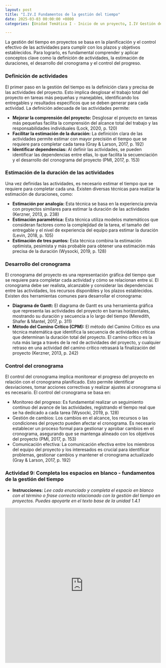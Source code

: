 ```yaml
---
layout: post
title: "I.IV.I Fundamentos de la gestión del tiempo"
date: 2025-03-03 00:00:00 +0800
categories: [Unidad Temática I - Inicio de un proyecto, I.IV Gestión del tiempo]

---
```


La gestión del tiempo en proyectos se basa en la planificación y el control efectivo de las actividades para cumplir con los plazos y objetivos establecidos. Para lograrlo, es fundamental comprender y aplicar conceptos clave como la definición de actividades, la estimación de duraciones, el desarrollo del cronograma y el control del progreso. 

### Definición de actividades
El primer paso en la gestión del tiempo es la definición clara y precisa de las actividades del proyecto. Esto implica desglosar el trabajo total del proyecto en tareas más pequeñas y manejables, identificando los entregables y resultados específicos que se deben generar para cada actividad. La definición adecuada de las actividades permite:

-	**Mejorar la comprensión del proyecto:** Desglosar el proyecto en tareas más pequeñas facilita la comprensión del alcance total del trabajo y las responsabilidades individuales (Lock, 2020, p. 120)
- **Facilitar la estimación de la duración:** La definición clara de las actividades permite estimar con mayor precisión el tiempo que se requiere para completar cada tarea (Gray & Larson, 2017, p. 192)
-	**Identificar dependencias:** Al definir las actividades, se pueden identificar las dependencias entre ellas, lo que facilita la secuenciación y el desarrollo del cronograma del proyecto (PMI, 2017, p. 153)

### Estimación de la duración de las actividades
Una vez definidas las actividades, es necesario estimar el tiempo que se requiere para completar cada una. Existen diversas técnicas para realizar la estimación de duraciones, como:

-	**Estimación por analogía:** Esta técnica se basa en la experiencia previa con proyectos similares para estimar la duración de las actividades (Kerzner, 2013, p. 238)
-	**Estimación paramétrica:** Esta técnica utiliza modelos matemáticos que consideran factores como la complejidad de la tarea, el tamaño del entregable y el nivel de experiencia del equipo para estimar la duración (Levin, 2018, p. 105)
-	**Estimación de tres puntos:** Esta técnica combina la estimación optimista, pesimista y más probable para obtener una estimación más precisa de la duración (Wysocki, 2019, p. 128)

### Desarrollo del cronograma
El cronograma del proyecto es una representación gráfica del tiempo que se requiere para completar cada actividad y cómo se relacionan entre sí. El cronograma debe ser realista, alcanzable y considerar las dependencias entre las actividades, los recursos disponibles y los plazos establecidos. Existen dos herramientas comunes para desarrollar el cronograma:

-	**Diagrama de Gantt:** El diagrama de Gantt es una herramienta gráfica que representa las actividades del proyecto en barras horizontales, mostrando su duración y secuencia a lo largo del tiempo (Meredith, Shafer & Mantel, 2017, p. 311)
-	**Método del Camino Crítico (CPM):** El método del Camino Crítico es una técnica matemática que identifica la secuencia de actividades críticas que determinan la duración total del proyecto. El camino crítico es la ruta más larga a través de la red de actividades del proyecto, y cualquier retraso en una actividad del camino crítico retrasará la finalización del proyecto (Kerzner, 2013, p. 242)

### Control del cronograma
El control del cronograma implica monitorear el progreso del proyecto en relación con el cronograma planificado. Esto permite identificar desviaciones, tomar acciones correctivas y realizar ajustes al cronograma si es necesario. El control del cronograma se basa en:

-	Monitoreo del progreso: Es fundamental realizar un seguimiento continuo del avance de las actividades, registrando el tiempo real que se ha dedicado a cada tarea (Wysocki, 2019, p. 128)
-	Gestión de cambios: Los cambios en el alcance, los recursos o las condiciones del proyecto pueden afectar el cronograma. Es necesario establecer un proceso formal para gestionar y aprobar cambios en el cronograma, asegurando que se mantenga alineado con los objetivos del proyecto (PMI, 2017, p. 153)
-	Comunicación efectiva: La comunicación efectiva entre los miembros del equipo del proyecto y los interesados es crucial para identificar problemas, gestionar cambios y mantener el cronograma actualizado (Gray & Larson, 2017, p. 192)


### Actividad 9: Completa los espacios en blanco - fundamentos de la gestión del tiempo
- **Instrucciones:** _Lee cada enunciado y completa el espacio en blanco con el término o frase correcta relacionado con la gestión del tiempo en proyectos. Puedes apoyarte en el texto base de la unidad 1.4.1_

<iframe src="https://wordwall.net/play/92316/216/655" style="border:0px;width:100%;height:500px" allowfullscreen="true" webkitallowfullscreen="true" mozallowfullscreen="true"></iframe>
